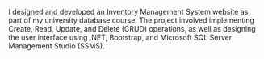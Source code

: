 I designed and developed an Inventory Management System website as part of my university database course. The project involved implementing Create, Read, Update, and Delete (CRUD) operations, as well as designing the user interface using .NET, Bootstrap, and Microsoft SQL Server Management Studio (SSMS).
